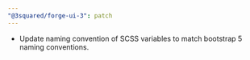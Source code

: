 ```yaml
---
"@3squared/forge-ui-3": patch
---
```


- Update naming convention of SCSS variables to match bootstrap 5 naming conventions.
